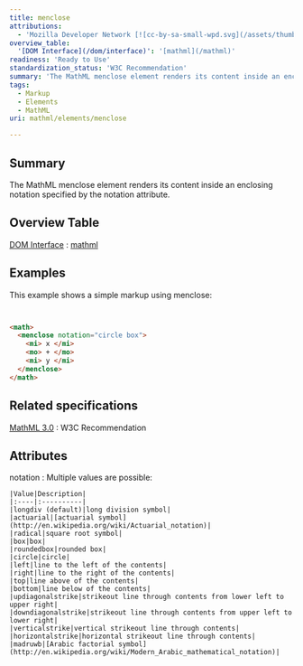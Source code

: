 ```yaml
---
title: menclose
attributions:
  - 'Mozilla Developer Network [![cc-by-sa-small-wpd.svg](/assets/thumb/8/8c/cc-by-sa-small-wpd.svg/120px-cc-by-sa-small-wpd.svg.png)](http://creativecommons.org/licenses/by-sa/3.0/us/): [Article](https://developer.mozilla.org/en-US/docs/MathML/Element/menlose)'
overview_table:
  '[DOM Interface](/dom/interface)': '[mathml](/mathml)'
readiness: 'Ready to Use'
standardization_status: 'W3C Recommendation'
summary: 'The MathML menclose element renders its content inside an enclosing notation specified by the notation attribute.'
tags:
  - Markup
  - Elements
  - MathML
uri: mathml/elements/menclose

---
```

## Summary

The MathML menclose element renders its content inside an enclosing notation specified by the notation attribute.

## Overview Table

[DOM Interface](/dom/interface)
:   [mathml](/mathml)

## Examples

This example shows a simple markup using menclose:

``` html


<math>
  <menclose notation="circle box">
    <mi> x </mi>
    <mo> + </mo>
    <mi> y </mi>
  </menclose>
</math>
```

</pre>

## Related specifications

[MathML 3.0](http://www.w3.org/TR/MathML3/chapter3.html#presm.menclose)
:   W3C Recommendation

## Attributes

notation
:   Multiple values are possible:

    |Value|Description|
    |:----|:----------|
    |longdiv (default)|long division symbol|
    |actuarial|[actuarial symbol](http://en.wikipedia.org/wiki/Actuarial_notation)|
    |radical|square root symbol|
    |box|box|
    |roundedbox|rounded box|
    |circle|circle|
    |left|line to the left of the contents|
    |right|line to the right of the contents|
    |top|line above of the contents|
    |bottom|line below of the contents|
    |updiagonalstrike|strikeout line through contents from lower left to upper right|
    |downdiagonalstrike|strikeout line through contents from upper left to lower right|
    |verticalstrike|vertical strikeout line through contents|
    |horizontalstrike|horizontal strikeout line through contents|
    |madruwb|[Arabic factorial symbol](http://en.wikipedia.org/wiki/Modern_Arabic_mathematical_notation)|



